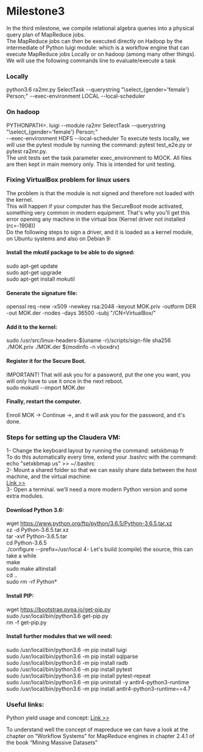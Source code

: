 # Milestone3
In the third milestone, we compile relational algebra queries into a physical query plan of
MapReduce jobs.<br> The MapReduce jobs can then be executed directly on Hadoop by the intermediate of 
Python luigi module: which is a workflow engine that can execute MapReduce jobs Locally or
on hadoop (among many other things).
We will use the following commands line to evaluate/execute a task
### Locally
python3.6 ra2mr.py SelectTask --querystring "\select_{gender='female'} Person;" --exec-environment LOCAL --local-scheduler <br>
### On hadoop
PYTHONPATH=. luigi --module ra2mr SelectTask --querystring "\select_{gender='female'} Person;"<br> --exec-environment HDFS --local-scheduler
To execute tests locally, we will use the pytest module by running the command: pytest test_e2e.py or
pytest ra2mr.py. <br>
The unit tests set the task parameter exec_environment to MOCK. All files are then
kept in main memory only. This is intended for unit testing.
### Fixing VirtualBox problem for linux users<br>
The problem is that the module is not signed and therefore not loaded with the kernel.<br>
This will happen if your computer has the SecureBoot mode activated, something very common in modern equipment.
That's why you'll get this error opening any machine in the virtual box (Kernel driver not installed (rc=-1908))<br>
Do the following steps to sign a driver, and it is loaded as a kernel module, on Ubuntu systems and also on Debian 9:
#### Install the mkutil package to be able to do signed:
sudo apt-get update<br>
sudo apt-get upgrade<br>
sudo apt-get install mokutil<br>
#### Generate the signature file:
openssl req -new -x509 -newkey rsa:2048 -keyout MOK.priv -outform DER -out MOK.der -nodes -days 36500 -subj "/CN=VirtualBox/"
#### Add it to the kernel:
sudo /usr/src/linux-headers-$(uname -r)/scripts/sign-file sha256 ./MOK.priv ./MOK.der $(modinfo -n vboxdrv)
#### Register it for the Secure Boot. 
IMPORTANT! That will ask you for a password, put the one you want, you will only have to use it once in the next reboot.<br>
sudo mokutil --import MOK.der
#### Finally, restart the computer.
Enroll MOK -> Continue ->, and it will ask you for the password, and it's done.
### Steps for setting up the Claudera VM:
1- Change the keyboard layout by running the command: setxkbmap fr <br>
To do this automatically every time, extend your .bashrc with the command: echo "setxkbmap us" >> ~/.bashrc<br>
2- Mount a shared folder so that we can easily share data between the host machine, and the virtual machine:<br>
<a href="https://www.youtube.com/watch?v=_VF8vbUQWX0"> Link >> </a><br>
3- Open a terminal. we’ll need a more modern Python version and some extra modules.
#### Download Python 3.6:
wget https://www.python.org/ftp/python/3.6.5/Python-3.6.5.tar.xz<br>
xz -d Python-3.6.5.tar.xz<br>
tar -xvf Python-3.6.5.tar<br>
cd Python-3.6.5<br>
./configure --prefix=/usr/local
4- Let's build (compile) the source, this can take a while<br>
make<br>
sudo make altinstall<br>
cd ..<br>
sudo rm -rf Python*<br>
#### Install PIP:
wget https://bootstrap.pypa.io/get-pip.py<br>
sudo /usr/local/bin/python3.6 get-pip.py<br>
rm -f get-pip.py<br>
#### Install further modules that we will need:
sudo /usr/local/bin/python3.6 -m pip install luigi<br>
sudo /usr/local/bin/python3.6 -m pip install sqlparse<br>
sudo /usr/local/bin/python3.6 -m pip install radb<br>
sudo /usr/local/bin/python3.6 -m pip install pytest<br>
sudo /usr/local/bin/python3.6 -m pip install pytest-repeat<br>
sudo /usr/local/bin/python3.6 -m pip uninstall -y antlr4-python3-runtime<br>
sudo /usr/local/bin/python3.6 -m pip install antlr4-python3-runtime==4.7<br>
### Useful links: <br>
<p>Python yield usage and concept:
<a href="https://dzone.com/articles/when-to-use-yield-instead-of-return-in-python"> Link >> </a>
</p>
<p>To understand well the concept of mapreduce we can have a look at the chapter on “Workflow Systems” for MapReduce engines in chapter 2.4.1 of the
book “Mining Massive Datasets”</p>